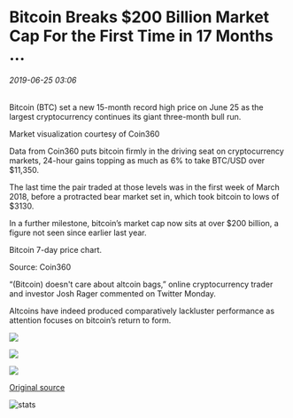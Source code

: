# Bitcoin Breaks $200 Billion Market Cap For the First Time in 17 Months ...

###### 2019-06-25 03:06

Bitcoin (BTC) set a new 15-month record high price on June 25 as the largest cryptocurrency continues its giant three-month bull run.

Market visualization courtesy of Coin360

Data from Coin360 puts bitcoin firmly in the driving seat on cryptocurrency markets, 24-hour gains topping as much as 6% to take BTC/USD over $11,350.

The last time the pair traded at those levels was in the first week of March 2018, before a protracted bear market set in, which took bitcoin to lows of $3130.

In a further milestone, bitcoin’s market cap now sits at over $200 billion, a figure not seen since earlier last year.

Bitcoin 7-day price chart.

Source: Coin360

“(Bitcoin) doesn't care about altcoin bags,” online cryptocurrency trader and investor Josh Rager commented on Twitter Monday.

Altcoins have indeed produced comparatively lackluster performance as attention focuses on bitcoin’s return to form.

![](https://s3.cointelegraph.com/storage/uploads/view/66973ab54317344106b43173a9e8c7ad.png)

![](https://s3.cointelegraph.com/storage/uploads/view/7197a605113b61086fced6ff4fd47046.png)

![](https://s3.cointelegraph.com/storage/uploads/view/ea44fa1e54f52043be0b7785b59113de.png)

[Original source](https://cointelegraph.com/news/bitcoin-breaks-200-billion-market-cap-for-the-first-time-in-17-months)

![stats](https://c.statcounter.com/11760860/0/a89fa40b/1/ "stats")